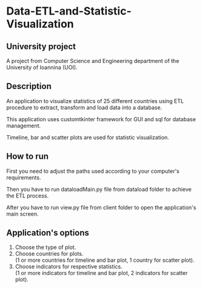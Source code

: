 # Data-ETL-and-Statistic-Visualization

## University project
A project from Computer Science and Engineering department of the University of Ioannina (UOI).

## Description
An application to visualize statistics of 25 different countries using ETL procedure 
to extract, transform and load data into a database. 

This application uses customtkinter framework for GUI and sql for database management.

Timeline, bar and scatter plots are used for statistic visualization.

## How to run 
First you need to adjust the paths used according to your computer's requirements. <br />

Then you have to run dataloadMain.py file from dataload folder to achieve the ETL process. <br />

After you have to run view.py file from client folder to open the application's main screen.

## Application's options
1) Choose the type of plot.
2) Choose countries for plots. <br /> (1 or more countries for timeline and bar plot, 1 country for scatter plot).
3) Choose indicators for respective statistics. <br /> (1 or more indicators for timeline and bar plot, 2 indicators for scatter plot).
